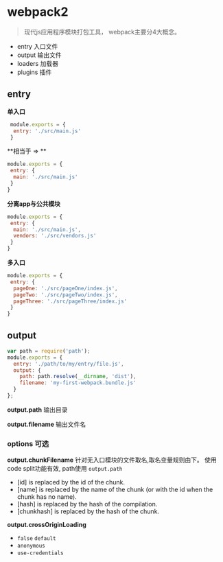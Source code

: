 # webpack2
> 现代js应用程序模块打包工具， webpack主要分4大概念。
- entry 入口文件
- output 输出文件
- loaders 加载器
- plugins 插件


## entry
**单入口**
```javascript
 module.exports = {
  entry: './src/main.js'
 }
```
**相当于 => **
```javascript
module.exports = {
 entry: {
  main: './src/main.js'
 }
}
```

**分离app与公共模块**
```javascript
module.exports = {
 entry: {
  main: './src/main.js',
  vendors: './src/vendors.js'
 }
}
```

**多入口**
```javascript
module.exports = {
 entry: {
  pageOne: './src/pageOne/index.js',
  pageTwo: './src/pageTwo/index.js',
  pageThree: './src/pageThree/index.js'
 }
}
```
## output

```javascript
var path = require('path');
module.exports = {
  entry: './path/to/my/entry/file.js',
  output: {
    path: path.resolve(__dirname, 'dist'),
    filename: 'my-first-webpack.bundle.js'
  }
};
```

**output.path**
输出目录

**output.filename**
输出文件名

### **options 可选**

**output.chunkFilename**
针对无入口模块的文件取名,取名变量规则由下。 使用code split功能有效, path使用 `output.path`
- [id] is replaced by the id of the chunk.
- [name] is replaced by the name of the chunk (or with the id when the chunk has no name).
- [hash] is replaced by the hash of the compilation.
- [chunkhash] is replaced by the hash of the chunk.

**output.crossOriginLoading**
- `false` `default`
- `anonymous`
- `use-credentials`